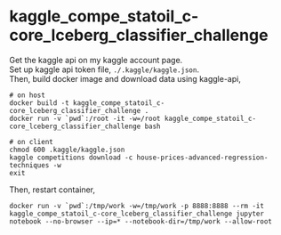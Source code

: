 # kaggle_compe_statoil_c-core_lceberg_classifier_challenge

Get the kaggle api on my kaggle account page.  
Set up kaggle api token file, `./.kaggle/kaggle.json`.  
Then, build docker image and download data using kaggle-api,    

```
# on host
docker build -t kaggle_compe_statoil_c-core_lceberg_classifier_challenge .
docker run -v `pwd`:/root -it -w=/root kaggle_compe_statoil_c-core_lceberg_classifier_challenge bash
```

```
# on client
chmod 600 .kaggle/kaggle.json
kaggle competitions download -c house-prices-advanced-regression-techniques -w
exit
```

Then, restart container, 

```
docker run -v `pwd`:/tmp/work -w=/tmp/work -p 8888:8888 --rm -it kaggle_compe_statoil_c-core_lceberg_classifier_challenge jupyter notebook --no-browser --ip=* --notebook-dir=/tmp/work --allow-root
```
